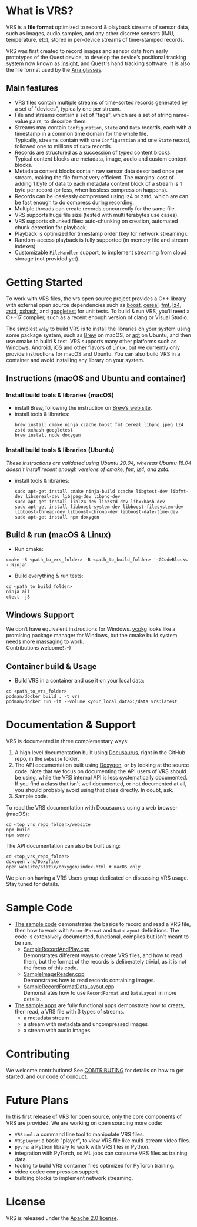 # What is VRS?

VRS is a **file format** optimized to record & playback streams of sensor data,
such as images, audio samples, and any other discrete sensors (IMU, temperature,
etc), stored in per-device streams of time-stamped records.

VRS was first created to record images and sensor data from early prototypes of
the Quest device, to develop the device’s positional tracking system now known
as [Insight](https://ai.facebook.com/blog/powered-by-ai-oculus-insight/), and
Quest's hand tracking software. It is also the file format used by the
[Aria glasses](https://about.facebook.com/realitylabs/projectaria/).

## Main features

- VRS files contain multiple streams of time-sorted records generated by a set
  of "devices", typically one per stream.
- File and streams contain a set of "tags", which are a set of string name-value
  pairs, to describe them.
- Streams may contain `Configuration`, `State` and `Data` records, each with a
  timestamp in a common time domain for the whole file.\
  Typically, streams contain with one `Configuration` and one `State` record, followed
  one to millions of `Data` records.
- Records are structured as a succession of typed content blocks.\
  Typical content blocks are metadata, image, audio and custom content blocks.
- Metadata content blocks contain raw sensor data described once per stream,
  making the file format very efficient. The marginal cost of adding 1 byte of
  data to each metadata content block of a stream is 1 byte per record (or less,
  when lossless compression happens).
- Records can be losslessly compressed using lz4 or zstd, which are can be fast
  enough to do compress during recording.
- Multiple threads can create records concurrently for the same file.
- VRS supports huge file size (tested with multi terabytes use cases).
- VRS supports chunked files: auto-chunking on creation, automated chunk
  detection for playback.
- Playback is optimized for timestamp order (key for network streaming).
- Random-access playback is fully supported (in memory file and stream indexes).
- Customizable `FileHandler` support, to implement streaming from cloud storage
  (not provided yet).

# Getting Started

To work with VRS files, the vrs open source project provides a C++ library with
external open source dependencies such as
[boost](https://github.com/boostorg/boost),
[cereal](https://github.com/USCiLab/cereal),
[fmt](https://github.com/fmtlib/fmt), [lz4](https://github.com/lz4/lz4),
[zstd](https://github.com/facebook/zstd),
[xxhash](https://github.com/Cyan4973/xxHash), and
[googletest](https://github.com/google/googletest) for unit tests. To build &
run VRS, you’ll need a C++17 compiler, such as a recent enough version of clang
or Visual Studio.

The simplest way to build VRS is to install the libraries on your system using
some package system, such as [Brew](https://brew.sh/) on macOS, or
[apt](<https://en.wikipedia.org/wiki/APT_(software)>) on Ubuntu, and then use
cmake to build & test. VRS supports many other platforms such as Windows,
Android, iOS and other flavors of Linux, but we currently only provide
instructions for macOS and Ubuntu. You can also build VRS in a container and
avoid installing any library on your system.

## Instructions (macOS and Ubuntu and container)

### Install build tools & libraries (macOS)

- install Brew, following the instruction on
  [Brew’s web site](https://brew.sh/).
- install tools & libraries:
  ```
  brew install cmake ninja ccache boost fmt cereal libpng jpeg lz4 zstd xxhash googletest
  brew install node doxygen
  ```

### Install build tools & libraries (Ubuntu)

_These instructions are validated using Ubuntu 20.04, whereas Ubuntu 18.04
doesn't install recent enough versions of cmake, fmt, lz4, and zstd._

- install tools & libraries:
  ```
  sudo apt-get install cmake ninja-build ccache libgtest-dev libfmt-dev libcereal-dev libjpeg-dev libpng-dev
  sudo apt-get install liblz4-dev libzstd-dev libxxhash-dev
  sudo apt-get install libboost-system-dev libboost-filesystem-dev libboost-thread-dev libboost-chrono-dev libboost-date-time-dev
  sudo apt-get install npm doxygen
  ```

## Build & run (macOS & Linux)

- Run cmake:

```
cmake -S <path_to_vrs_folder> -B <path_to_build_folder> '-GCodeBlocks - Ninja'
```

- Build everything & run tests:

```
cd <path_to_build_folder>
ninja all
ctest -j8
```

## Windows Support

We don’t have equivalent instructions for Windows.
[vcpkg](https://vcpkg.io/en/index.html) looks like a promising package manager
for Windows, but the cmake build system needs more massaging to work.\
Contributions welcome! :-)

## Container build & Usage

- Build VRS in a container and use it on your local data:

```
cd <path_to_vrs_folder>
podman/docker build . -t vrs
podman/docker run -it --volume <your_local_data>:/data vrs:latest
```

# Documentation & Support

VRS is documented in three complementary ways:

1. A high level documentation built using [Docusaurus](https://docusaurus.io/),
   right in the GitHub repo, in the `website` folder.
2. The API documentation built using
   [Doxygen](https://www.doxygen.nl/manual/index.html), or by looking at the
   source code. Note that we focus on documenting the API users of VRS should be
   using, while the VRS internal API is less systematically documented. If you
   find a class that isn't well documented, or not documented at all, you should
   probably avoid using that class directly. In doubt, ask.
3. Sample code.

To read the VRS documentation with Docusaurus using a web browser (macOS):

```
cd <top_vrs_repo_folder>/website
npm build
npm serve
```

The API documentation can also be built using:

```
cd <top_vrs_repo_folder>
doxygen vrs/Doxyfile
open website/static/doxygen/index.html # macOS only
```

We plan on having a VRS Users group dedicated on discussing VRS usage. Stay
tuned for details.

# Sample Code

- [The sample code](./sample_code) demonstrates the basics to record and read a
  VRS file, then how to work with `RecordFormat` and `DataLayout` definitions.
  The code is extensively documented, functional, compiles but isn’t meant to be
  run.
  - [SampleRecordAndPlay.cpp](./sample_code/SampleRecordAndPlay.cpp)\
     Demonstrates different ways to create VRS files, and how to read them, but
    the format of the records is deliberately trivial, as it is not the focus of
    this code.
  - [SampleImageReader.cpp](./sample_code/SampleImageReader.cpp)\
     Demonstrates how to read records containing images.
  - [SampleRecordFormatDataLayout.cpp](./sample_code/SampleRecordFormatDataLayout.cpp)\
     Demonstrates how to use `RecordFormat` and `DataLayout` in more details.
- [The sample apps](./sample_apps) are fully functional apps demonstrate how to
  create, then read, a VRS file with 3 types of streams.
  - a metadata stream
  - a stream with metadata and uncompressed images
  - a stream with audio images

# Contributing

We welcome contributions! See [CONTRIBUTING](CONTRIBUTING.md) for details on how
to get started, and our [code of conduct](CODE_OF_CONDUCT.md).

# Future Plans

In this first release of VRS for open source, only the core components of VRS
are provided. We are working on open sourcing more code:

- `VRStool`: a command line tool to manipulate VRS files.
- `VRSplayer`: a basic "player", to view VRS file like multi-stream video files.
- `pyvrs`: a Python library to work with VRS files in Python.
- integration with PyTorch, so ML jobs can consume VRS files as training data.
- tooling to build VRS container files optimized for PyTorch training.
- video codec compression support.
- building blocks to implement network streaming.

# License

VRS is released under the [Apache 2.0 license](LICENSE).
